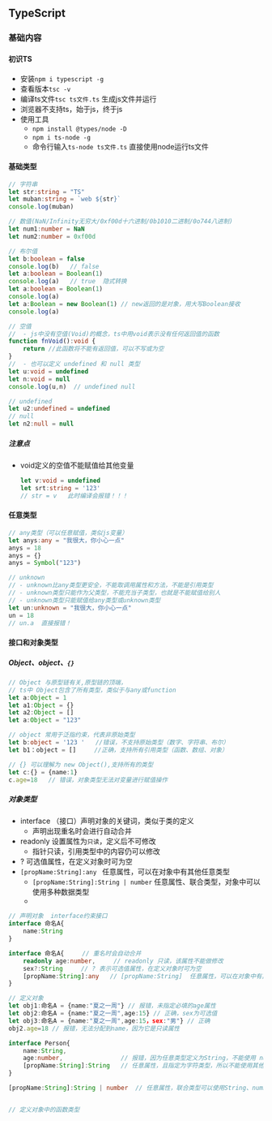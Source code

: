 ## TypeScript

### 基础内容

#### 初识TS

- 安装`npm i typescript -g`
- 查看版本`tsc -v`
- 编译ts文件`tsc ts文件.ts` 生成js文件并运行
- 浏览器不支持ts，始于js，终于js
- 使用工具
  - `npm install @types/node -D`
  - `npm i ts-node -g`
  - 命令行输入`ts-node ts文件.ts` 直接使用node运行ts文件

#### 基础类型

```typescript
// 字符串
let str:string = "TS"
let muban:string = `web ${str}`
console.log(muban)

// 数值(NaN/Infinity无穷大/0xf00d十六进制/0b1010二进制/0o744八进制)
let num1:number = NaN
let num2:number = 0xf00d

// 布尔值
let b:boolean = false
console.log(b)   // false
let a:boolean = Boolean(1)
console.log(a)   // true  隐式转换
let a:boolean = Boolean(1)
console.log(a) 
let a:Boolean = new Boolean(1) // new返回的是对象，用大写Boolean接收
console.log(a) 

// 空值
//  - js中没有空值(Void)的概念，ts中用void表示没有任何返回值的函数 
function fnVoid():void {
    return //此函数将不能有返回值，可以不写或为空
}
//  - 也可以定义 undefined 和 null 类型
let u:void = undefined
let n:void = null
console.log(u,n)  // undefined null

// undefined
let u2:undefined = undefined
// null
let n2:null = null
```



##### 注意点

- void定义的空值不能赋值给其他变量

  ```typescript
  let v:void = undefined
  let srt:string = '123'
  // str = v   此时编译会报错！！！
  ```





#### 任意类型

```typescript
// any类型（可以任意赋值，类似js变量）
let anys:any = "我很大，你小心一点"
anys = 18
anys = {}
anys = Symbol("123")

// unknown
// - unknown比any类型更安全，不能取调用属性和方法，不能是引用类型
// - unknown类型只能作为父类型，不能充当子类型，也就是不能赋值给别人
// - unknown类型只能赋值给any类型或unknown类型
let un:unknown = "我很大，你小心一点"
un = 18
// un.a  直接报错！
```





#### 接口和对象类型

##### Object、object、`{}`

```ts
// Object 与原型链有关,原型链的顶端，
// ts中 Object包含了所有类型，类似于与any或function
let a:Object = 1
let a1:Object = {}
let a2:Object = []
let a:Object = "123"

// object 常用于泛指约束，代表非原始类型
let b:object = '123 '   //错误，不支持原始类型（数字、字符串、布尔）
let b1：object = []     //正确，支持所有引用类型（函数、数组、对象）

// {} 可以理解为 new Object(),支持所有的类型
let c:{} = {name:1}
c.age=18   // 错误，对象类型无法对变量进行赋值操作
```



##### 对象类型

- interface   （接口）声明对象的关键词，类似于类的定义
  - 声明出现重名时会进行自动合并
- readonly   设置属性为`只读`，定义后不可修改
  - 指针只读，引用类型中的内容仍可以修改
- ?    可选值属性，在定义对象时可为空
- `[propName:String]:any `  任意属性，可以在对象中有其他任意类型
  - `[propName:String]:String | number`  任意属性、联合类型，对象中可以使用多种数据类型
  - 

```typescript
// 声明对象  interface约束接口
interface 命名A{
    name:String
}

interface 命名A{     // 重名时会自动合并
    readonly age:number,     // readonly 只读，该属性不能做修改
    sex?:String     // ? 表示可选值属性，在定义对象时可为空
    [propName:String]:any   // [propName:String]  任意属性，可以在对象中有其他任意类型
}

// 定义对象
let obj1:命名A = {name:"夏之一周"} // 报错，未指定必填的age属性
let obj2:命名A = {name:"夏之一周",age:15} // 正确，sex为可选值
let obj3:命名A = {name:"夏之一周",age:15，sex:"男"} // 正确
obj2.age=18 // 报错，无法分配到name，因为它是只读属性

interface Person{
    name:String,      
    age:number,                // 报错，因为任意类型定义为String，不能使用 number
    [propName:String]:String   // 任意属性，且指定为字符类型，所以不能使用其他类型
}

[propName:String]:String | number  // 任意属性，联合类型可以使用String、number类型


// 定义对象中的函数类型
```

